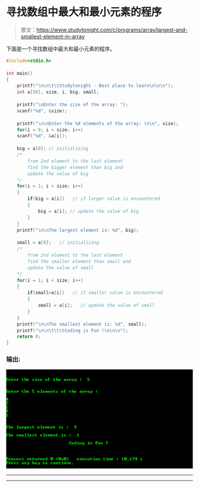 # 寻找数组中最大和最小元素的程序

> 原文：<https://www.studytonight.com/c/programs/array/largest-and-smallest-element-in-array>

下面是一个寻找数组中最大和最小元素的程序。

```cpp
#include<stdio.h>

int main()
{
    printf("\n\n\t\tStudytonight - Best place to learn\n\n\n");
    int a[50], size, i, big, small;

    printf("\nEnter the size of the array: ");
    scanf("%d", &size);

    printf("\n\nEnter the %d elements of the array: \n\n", size);
    for(i = 0; i < size; i++)
    scanf("%d", &a[i]);

    big = a[0]; // initializing
    /* 
        from 2nd element to the last element 
        find the bigger element than big and 
        update the value of big
    */
    for(i = 1; i < size; i++)
    {
        if(big < a[i])   // if larger value is encountered
        {
            big = a[i]; // update the value of big
        }
    }
    printf("\n\nThe largest element is: %d", big);

    small = a[0];   // initializing
    /*
        from 2nd element to the last element 
        find the smaller element than small and 
        update the value of small
    */
    for(i = 1; i < size; i++)
    {
        if(small>a[i])   // if smaller value is encountered
        {
            small = a[i];   // update the value of small
        }
    }
    printf("\n\nThe smallest element is: %d", small);
    printf("\n\n\t\t\tCoding is Fun !\n\n\n");
    return 0;
}
```

### 输出:

![Program to find the Largest and Smallest Element in an Array](img/ad56e4ebe068f69bcd50dc8decba5131.png)

* * *

* * *